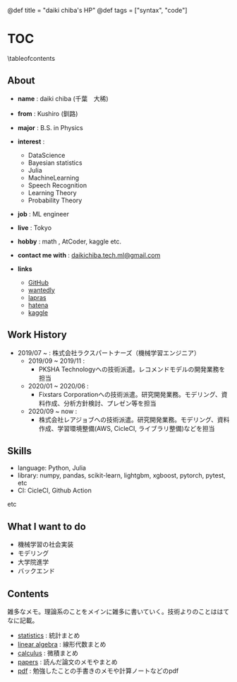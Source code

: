 @def title = "daiki chiba's HP"
@def tags = ["syntax", "code"]

# TOC

\tableofcontents <!-- you can use \toc as well -->

## About

* **name** : daiki chiba (千葉　大稀)
* **from** : Kushiro (釧路)
* **major** : B.S. in Physics
* **interest** :
  * DataScience
  * Bayesian statistics
  * Julia
  * MachineLearning
  * Speech Recognition
  * Learning Theory
  * Probability Theory
* **job** : ML engineer
* **live** : Tokyo
* **hobby** : math , AtCoder, kaggle etc.
* **contact me with** : daikichiba.tech.ml@gmail.com


* **links**
  * [GitHub](https://github.com/daikichiba9511)
  * [wantedly](https://en-jp.wantedly.com/users/19556415)
  * [lapras](https://lapras.com/public/1FP4QSZ)
  * [hatena](https://daiki-tech.hatenablog.com/?_ga=2.253686281.1476324107.1594040512-862164970.1580217445)
  * [kaggle](https://www.kaggle.com/daimarusui3)

## Work History

* 2019/07 ~ : 株式会社ラクスパートナーズ（機械学習エンジニア）
  * 2019/09 ~ 2019/11 :
    * PKSHA Technologyへの技術派遣。レコメンドモデルの開発業務を担当
  * 2020/01 ~ 2020/06 :
    * Fixstars Corporationへの技術派遣。研究開発業務。モデリング、資料作成、分析方針検討、プレゼン等を担当
  * 2020/09 ~ now :
    * 株式会社レアジョブへの技術派遣。研究開発業務。モデリング、資料作成、学習環境整備(AWS, CicleCI, ライブラリ整備)などを担当

## Skills

* language: Python, Julia
* library: numpy, pandas, scikit-learn, lightgbm, xgboost, pytorch, pytest, etc
* CI: CicleCI, Github Action

etc

## What I want to do

* 機械学習の社会実装
* モデリング
* 大学院進学
* バックエンド

## Contents

雑多なメモ。理論系のことをメインに雑多に書いていく。技術よりのことははてなに記載。

* [statistics](/statistics/stats_index/) : 統計まとめ
* [linear algebra](/linear_algebra/linear_algebra01/) : 線形代数まとめ
* [calculus](/calculus/calculus01/) : 微積まとめ
* [papers](/papers/papers_index/) : 読んだ論文のメモやまとめ
* [pdf](/pdf/pdf_index/) : 勉強したことの手書きのメモや計算ノートなどのpdf